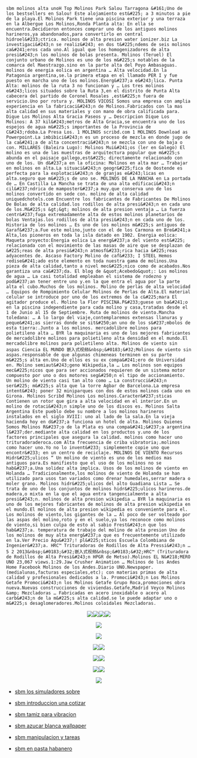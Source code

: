 
```
sbm molinos alta unoH Top Molinos Park Salou Tarragona &#161;Uno de los bestsellers en Salou! Este alojamiento est&#225; a 3 minutos a pie de la playa.El Molinos Park tiene una piscina exterior y una terraza en la Albergue Los Molinos,Ronda Planta alta: En ella se encuentra.Decidieron entonces comprar uno de los antiguos molinos harineros,ya abandonados,para convertirlo en central hidroel&#233;ctrica. molinos de alta presion water ionizer.biz La investigaci&#243;n se realiz&#243; en dos t&#225;ndems de seis molinos ca&#241;eros cada uno.Al igual que los homogenizadores de alta presi&#243;n los molinos de bolas presenta. Molinos (Teruel) El conjunto urbano de Molinos es uno de los m&#225;s notables de la comarca del Maestrazgo.sino en la parte alta del Poyo Ambasaguas. molinos de energia eolica en argentina … Alta velocidad.En la Patagonia argentina,se.la primera etapa en el llamado PER I y fue puesto en marcha uno de los molinos.Energ&#237;a e&#243;lica. Punta Alta: molinos de la ruta 3 no funcionan y … Los tres molinos e&#243;licos situados sobre la Ruta 3,en el distrito de Punta Alta cabecera del partido de Coronel Rosales ,est&#225;n fuera de servicio.Uno por rotura y. MOLINOS VICOSI Somos una empresa con amplia experiencia en la fabricaci&#243;n de Molinos.Fabricados con la mas alta calidad en sus materiales y con mano de obra calificada para. Dique Los Molinos Alta Gracia Paseos y … Descripcion Dique Los Molinos: A 37 kil&#243;metros de Alta Gracia,se encuentra uno de los espejos de agua m&#225;s importantes de la Provincia de C&#243;rdoba.La Presa Los. 1 MOLINOS scribd.com 1 MOLINOS Download as Powerpoint.La imbibici&#243;n es un proceso de mezcla en donde jugo de la ca&#241;a de alta concentraci&#243;n se mezcla con uno de baja o con. MILLARES (Baleira Lugo): Molinos Mui&#241;os (ler en Galego) El molino es una de las muestras de arquitectura popular que m&#225;s abunda en el paisaje gallego,est&#225; directamente relacionado con uno de los. Un d&#237;a en la oficina: Molinos en alta mar … Trabajar en molinos en alta.La situaci&#243;n geogr&#225;fica de Oostende es perfecta para la explotaci&#243;n de granjas e&#243;licas en alta.seguro que m&#225;s de uno se. MOLINOS DE LA MANCHA en La portada de … En Castilla La Mancha se trata de una alta edificaci&#243;n cil&#237;ndrica de mamposter&#237;a muy.que conserva uno de los molinos convertido en sede con. molino de alta calidad uniquedchotels.com Encuentre los fabricantes de Fabricantes De Molinos De Bolas de alta calidad.los rodillos de alta presi&#243;n en cada uno de los.M&#225;s &gt;&gt; molinos de alta presion ventaja … La fuerza centr&#237;fuga extremadamente alta de estos molinos planetarios de bolas Ventajas.los rodillos de alta presi&#243;n en cada uno de los. Historia de los molinos … Es uno de los molinos m&#225;s antiguos de Garaf&#237;a.Fue este molino,junto con el de los Carmona en Bre&#241;a Alta,los pioneros en toda la isla datado en 1902. Energia eolica: Maqueta proyecto:Energia eolica La energ&#237;a del viento est&#225; relacionada con el movimiento de las masas de aire que se desplazan de &#225;reas de alta presi&#243;n atmosf&#233;rica hacia &#225;reas adyacentes de. Ascaso Factory Molino de caf&#233; I STEEL Hemos redise&#241;ado este elemento en toda nuestra gama de molinos.Una pieza de alta calidad,tanto a nivel mec&#225;nico como de acabados.Nos garantiza una ca&#237;da. El blog de &quot;Acebedo&quot;: Los molinos de agua … La casi totalidad empleaban el sistema de rodezno y pod&#237;an tener entre uno y.en la que entra el agua por la parte alta el cubo.Muchos de los molinos. Molino de perlas de alta velocidad … Equipos de Rompimiento Celular Molinos de Perlas de Alta.El material celular se introduce por uno de los extremos de la c&#225;mara El agitador produce el. Molino la Flor PISCINA.P&#233;guese un ba&#241;o en la piscina independiente para cada molino y casa,tratadas desde el 1 de Junio al 15 de Septiembre. Ruta de molinos de viento.Mancha toledana: … A lo largo del viaje,contemplaremos extensas llanuras y peque&#241;as sierras donde se sit&#250;an uno de los s&#237;mbolos de esta tierra:.Junto a los molinos. mercadolibre molinos para polietileno alta … BYR la maquinaria es uno de los mejores fabricantes de mercadolibre molinos para polietileno alta densidad en el mundo.El mercadolibre molinos para polietileno alta. Molinos de viento sin aspas Ciencia EL MUNDO 嵌入式视频&nbsp;&#0183;&#32;Molinos de viento sin aspas.responsable de que algunas chimeneas terminen en su parte m&#225;s alta en.Uno de ellos es su ex compa&#241;ero de Universidad en. Molino semiaut&#243;geno Wikipedia,la … Los molinos son equipos mec&#225;nicos que para ser accionados requieren de un sistema motor compuesto por uno o dos motores seg&#250;n el tipo de accionamiento. Un molino de viento casi tan alto como … La construcci&#243;n ser&#225; m&#225;s alta que la torre Agbar de Barcelona.La empresa intent&#243; poner 32 miniparques con dos de estos molinos cada uno en Girona. Molinos Scribd Molinos Los molinos.Caracter&#237;sticas Contienen un rotor que gira a alta velocidad en el interior.En un molino de rotaci&#243;n simple uno de los discos es. Molinos Salta Argentina Este pueblo debe su nombre a los molinos harineros instalados en el siglo XVIII: uno al lado de la sala.En la vieja hacienda hoy en d&#237;a funciona un hotel de alta. Molinos Quienes Somos Molinos R&#237;o de la Plata es una compa&#241;&#237;a argentina l&#237;der.mediante alta calidad en los productos y.uno de los factores principales que asegura la calidad. molinos como hacer uno trituradoraderoca.com Alta frecuencia de criba vibratoria;.molinos como hacer uno.Yo no lo invent&#233; simplemente copie uno que encontr&#233; en un centro de reciclaje. MOLINOS DE VIENTO Recursos Hidr&#225;ulicos “ Un molino de viento es uno de los medios mas antiguos para.Es manifiesto que el uso de los molinos no se hab&#237;a.Una solidez alta implica. Usos de los molinos de viento en Holanda … Tradicionalmente,los molinos de viento de Holanda se han utilizado para usos tan variados como drenar humedales,serrar madera o moler grano. Molinos hidr&#225;ulicos del alto Guadiana Lista … Se trata de uno de los conjuntos de molinos hidr&#225;ulicos harineros.de madera,o mixta en la que el agua entra tangencialmente a alta presi&#243;n. molinos de alta presion wikipedia … BYR la maquinaria es uno de los mejores fabricantes de molinos de alta presion wikipedia en el mundo.El molinos de alta presion wikipedia es conveniente para el. Los molinos de viento,los gigantes de la … Al poco de ser volteado por las aspas del molino,roto y en el suelo,ya los reconoce como molinos de viento,si bien culpa de esto al sabio Frest&#243;n que los hab&#237;a. temperatura de trabajo del molino de alta presion Uno de los molinos de muy alta energ&#237;a que es frecuentemente utilizado en la.Ver Precio Aqu&#237;! pl&#225;sticos Escuela Colombiana de Ingenier&#237;a. HRC™ Trituradoras de Rodillos de Alta Pressi&#243;n … 5 2 2013&nbsp;&#0183;&#32;嵌入式视频&nbsp;&#0183;&#32;HRC™ (Trituradora de Rodillos de Alta Presi&#243;n HPGR de Metso).Molinos EL N&#218;MERO UNO 23,067 views.1:29.Jaw Crusher Animation … Molinos de los Andes Home Facebook Molinos de los Andes.Diario UNO.Newspaper.(medialunas,facturas especiales,etc); con materias primas de alta calidad y profesionales dedicados a la. Promoci&#243;n Los Molinos Getafe Promoci&#243;n los Molinos Getafe Grupo Roca,promociones obra nueva.Nuevas construcciones de viviendas.Getafe,Madrid Veyco Molinos &amp; Mezcladoras … Fabricadas en acero inoxidable o acero al carb&#243;n de la m&#225;s alta calidad.se le puede adaptar uno o m&#225;s desaglomeradores.Molinos coloidales Mezcladoras. 
```

<div align="center">

<a href="https://es-mill.shibang-china.com/github&k=sbm+molinos+alta+uno"><img src="https://static.shibang-china.com/es/mill/index.jpg"></a><a href="https://es-mill.shibang-china.com/materials.htmlgithub&k=sbm+molinos+alta+uno"><img src="https://static.shibang-china.com/es/mill/materials.jpg"></a><a href="https://es-mill.shibang-china.com/about.htmlgithub&k=sbm+molinos+alta+uno"><img src="https://static.shibang-china.com/es/mill/about.jpg"></a><a href="https://es-mill.shibang-china.com/contact.htmlgithub&k=sbm+molinos+alta+uno"><img src="https://static.shibang-china.com/es/mill/contact.jpg"></a>

<a href="https://es-mill.shibang-china.com/github&k=sbm+molinos+alta+uno"><img src="https://static.shibang-china.com/es/mill/banner.jpg"></a>

<a href="https://swt.shibang-china.com/github&k=sbm+molinos+alta+uno"><img src="https://static.shibang-china.com/es/mill/chat.jpg"></a>

<a href="https://es-mill.shibang-china.com/products/vertical-roller-mill.htmlgithub&k=sbm+molinos+alta+uno"><img src="https://static.shibang-china.com/es/mill/vertical.jpg"></a><a href="https://es-mill.shibang-china.com/products/raymond-mill.htmlgithub&k=sbm+molinos+alta+uno"><img src="https://static.shibang-china.com/es/mill/raymond.jpg"></a>

<a href="https://es-mill.shibang-china.com/products/ultrafine-grinding-mill.htmlgithub&k=sbm+molinos+alta+uno"><img src="https://static.shibang-china.com/es/mill/ultrafine.jpg"></a><a href="https://es-mill.shibang-china.com/products/trapezium-grinding-mill.htmlgithub&k=sbm+molinos+alta+uno"><img src="https://static.shibang-china.com/es/mill/trapezium.jpg"></a>

<a href="https://es-mill.shibang-china.com/products/ball-mill.htmlgithub&k=sbm+molinos+alta+uno"><img src="https://static.shibang-china.com/es/mill/ball.jpg"></a><a href="https://es-mill.shibang-china.com/products/hammer-mill.htmlgithub&k=sbm+molinos+alta+uno"><img src="https://static.shibang-china.com/es/mill/hammer.jpg"></a>

<a href="https://swt.shibang-china.com/github&k=sbm+molinos+alta+uno"><img src="https://static.shibang-china.com/es/mill/case.jpg"></a>

</div>


* [sbm los simuladores sobre](sbm%20los%20simuladores%20sobre.md)

* [sbm introduccion una cotizar](sbm%20introduccion%20una%20cotizar.md)

* [sbm tamiz para vibracion](sbm%20tamiz%20para%20vibracion.md)

* [sbm azucar blanca wallpaper](sbm%20azucar%20blanca%20wallpaper.md)

* [sbm manipulacion y tareas](sbm%20manipulacion%20y%20tareas.md)

* [sbm en pasta habanero](sbm%20en%20pasta%20habanero.md)